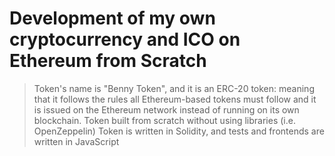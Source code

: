 # Development of my own cryptocurrency and ICO on Ethereum from Scratch

> Token's name is "Benny Token", and it is an ERC-20 token: meaning that it follows the rules all Ethereum-based tokens must follow and it is issued on the Ethereum network instead of running on its own blockchain.
> Token built from scratch without using libraries (i.e. OpenZeppelin)
> Token is written in Solidity, and tests and frontends are written in JavaScript